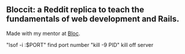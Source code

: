  ## Bloccit: a Reddit replica to teach the fundamentals of web development and Rails.
 
 Made with my mentor at [Bloc](http://bloc.io).
 
 "lsof -i :$PORT" find port number
 "kill -9 PID" kill off server
